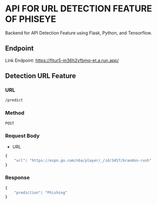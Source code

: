 # API FOR URL DETECTION FEATURE OF PHISEYE


Backend for API Detection Feature using Flask, Python, and Tensorflow. 
## Endpoint

Link Endpoint: https://fitur5-m36h2vfbmq-et.a.run.app/

## Detection URL Feature

### URL
```sh
/predict
```
### Method
```sh
POST
```
### Request Body
- URL 
```sh
{
    "url": "https://espn.go.com/nba/player/_/id/3457/brandon-rush"
}
```
### Response
```sh
{
    "prediction": "Phishing"
}
```
